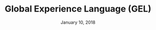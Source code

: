 ---
date: January 10, 2018
title: Global Experience Language (GEL)
company: BBC
link: http://www.bbc.co.uk/gel/
image: images/systems/gel.jpg
description: GEL is the BBC's shared design framework which enables us to create consistent and delightful user experiences across all of our Digital Services.

---